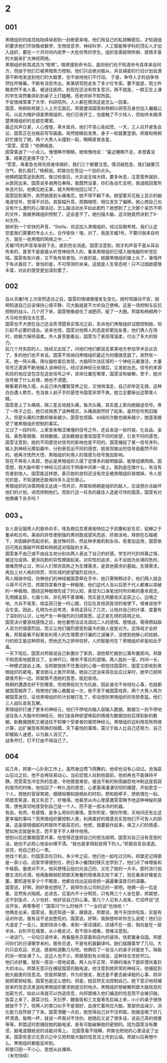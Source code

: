 # 2  
## 001  
黑暗组织的成员陆陆续续收到一封绝密来电，他们用自己的私钥解密后，才知道组织要求他们尽快吸收数学、生物信息学、神经科学、人工智能等学科的顶尖人才加入组织，要在一个月时间内收罗一大批优秀的学生。组织急需聪明伶俐、感情丰富的大脑来扩大神经网络。  
黑暗组织称其成员为“暗黑”。暗黑接到命令后，虽则他们也不知道命令具体来自何方，但由于他们已被黑暗势力控制，他们只会绝对服从，并且缜密的行动计划会源源不断地发送到他们的大脑里，也不由地他们不行动。  于是，争夺人才的战争悄然拉开帷幕。不断有消息传出，某某研究院走失了多少位专家。要不就是，院士昨晚突然不省人事，被送往医院，到现在还没有恢复意识。再不就是，一群正在上课的学生突然集体趴到桌子上打瞌睡，而老师却不知所踪。  
不安情绪笼罩了大学、科研院所。人人都在猜测这是怎么一回事。  
国雯、杨桐和邦桀三人上次见面后，邦桀邀请国雯和杨桐以研究员身份加入蝙蝠公司，以此为掩护调查黑暗组织。他们日夜开工，也接触了不少线人，但始终未搞清楚黑暗组织的总部在哪里。  
最近风声日紧，人心惶惶，草木皆兵，他们不禁心急如焚。一天，三人召开紧急会议，国雯正在白板前写写画画，突然她眼前发黑，身子一软就要歪倒。邦桀和杨桐赶忙接住了她，两个大男人头撞到一起，眼睛直冒金星。  
“雯雯，雯雯！”他俩喊道。  
国雯昏迷了一小会儿，慢慢睁开眼睛，她惭愧地说：“最近睡眠不足，本想着没事，结果还是撑不住了。”  
“雯雯，再着急也得先把身体搞好。我们三个都要注意。情况越危急，我们越要沉住气，稳扎稳打。”杨桐说。邦桀也在旁边一个劲的点头。  
他俩把国雯送到医院，做过检查后，大夫说无啥大碍，要多休息，注意营养就好。  
从医院出来，国雯说多谢两位奉陪，我既然没事，你们各自忙去吧，我请假回寓所休息片刻。他俩见她无事，就大咧咧地回公司了。  
国雯回到寓所，突然她感到头痛难忍。她不得不躺下来。她望着天花板上显示的脑电波信号，觉得不对劲，其振幅升高，周期缩短，相位发生了偏移。她心想自己也没有什么激烈的心理活动，怎么脑活动水平如此剧烈？她想到了上次那个来历不明的文件，我被黑暗组织控制了。这会差不了。她扫描大脑，这次她竟然进到了X-AI文件。  
她听到一个欢快的声音，“Stella，欢迎加入黑暗组织。经过前期考核，我们认定您是我们需要的专业人士。合作愉快！哦，对了，我是天蝎1号。不要问我来自何方，我在一张黑暗的网络之中……”  
天蝎1号的声音渐渐弱下去，直到完全消逝。国雯注意到，刚才的声音不是从耳朵传来的，甚至不是直接从听觉神经传入的，看来黑暗组织已侵入她电脑的听觉区域。国雯有些兴奋，又不免有些害怕。兴奋的是，她跟黑暗组织接上头了，事情终于有点眉目了。害怕的是，不可预测的未来。这就是人生常态吧！只不过因她感情丰富，对此的感受更加深刻罢了。  
## 002  
自从天蝎1号上次突然造访之后，国雯的情绪慢慢发生变化。她时常躁动不安，她明知道自己应该保持心情平静，可大脑就是不大听自己使唤。这是一场控制与反抗控制的战斗。几个月下来，国雯倒像是吃了减肥药，瘦了一大圈。邦桀和杨桐两个大马哈也倒没太在意。  
国雯也不大想在自己还没弄清楚真实情况之前，告诉他们黑暗组织试图控制她，怕引起不必要的误会。说来也怪，国雯对他两人的态度却更加友善，他们俩人在场时，她极力保持温柔。外人甚至能看出，国雯为了表现得温柔，付出了多大的努力。  
前几个月失踪的人，陆续又出现了，问他们他们都说去某某地方参加学术会议去了，多的他们也不肯说。国雯不禁纳闷黑暗组织最近为何偃旗息鼓了。突然有一天，她一阵头痛，用仪器检查后发现，大脑阿尔法区域的一个神经元被激活，大量信号正源源不断地输入该神经元，经过该神经元处理后，又发射出去。信号的来源和目的地应该包含在这些信号之中，具体位置在哪里，国雯没有破解。至于，她对信号做了什么处理，她也不清楚。    
眼看着异物入侵，从自己体内攫取营养之后，又悄悄溜走，自己却举足无措，这种白白遭人欺负，充当害人刽子手的感觉令国雯非常不爽。她立志要揪出这帮害人精。  
国雯患上了头痛病，隔三差五地就头痛，每次头痛，其实是上家向她输送信号。疼了一阵子之后，她已经熟悉了该种模式，头痛病居然好了起来。虽然信号照旧输入，但是头痛的次数却越来越少。国雯也烦躁、纠结的次数也越来越少，她逐渐接受了被黑暗组织控制的事实。  
又过了一段时间，上家发来晦涩难懂的信号之外，还会发送一些时装、化妆品、金钱、美色等图像、视频数据。这些数据会激发国雯不同的欲望，引发不同的感觉。国雯注意到，她的不同感觉对信号的影响也是不同的。国雯捕捉了某一信号序列，输入到神经元模拟器中，分别表现出不同的感觉，她发现输出的信号是截然不同的。她再次恍然大悟，黑暗组织利用人的情感为信号施加影响。  
现在不再有人失踪，想必是黑暗组织入侵了足够多的聪明脑袋，能够组建网络。国雯想，我大脑中那个神经元应该位于网络中间某一层上。我到底在做什么，有没有伤害到他人。国雯能这样想，表示她的良知还没有完全被黑暗组织吞噬掉。令人担忧的是，不知道她还能保持多久这份善心。  
黑暗组织的决策网络又达成一项共识，邦桀和杨桐是组织的敌人，应该想办法破坏他们的计划，进而控制他们。而执行这一任务的最佳人选是可怜的国雯。国雯肯对他俩痛下杀手吗？  
## 003 。
女人是征服男人的致命杀手。埃及艳后克里奥帕特拉之于凯撒和安东尼，貂蝉之于董卓和吕布。美丽的异性使刚强的男同胞或望风而逃、肝胆涂地，拜倒在石榴裙下，并因嫉妒而起杀机，虽世殊时异，然此种矛盾机制永存。若善加运用，国雯依旧可用此谋破坏邦桀和杨桐这对宿敌的关系。  
国雯身不由己或不由自主地分别向两人表达了自己的好感。学生时代的倾慕之情，被这位成熟、更添风韵的异性撩拨起来。对异性的追求，从不会因为处境的危险、艰难而停止过，所以人们常将其称之为生理需求，是其他需求的基础。生理需求，再加上对人格的欣赏，所形成的欲望强烈且持久。  
两人相继中招，彷佛他们的神经被国雯牵在手中，她只需稍稍动手，他们两人就会斗得不可开交。邦桀将其看作是一种极限，他们这代人及以后若干代人都难以突破的一种极限。围绕这种极限形成了的认知，表现为口诛笔伐时所仰赖的基本观念。  
孔明擒孟获，七擒七纵，非孔明不善谋略，而实是孔明要收买孟获之心。边境之地，大兵不易至，倘孟获只是一时心服，日后在其他洞首领的唆使下，很难说他不会生变。因此，孔明为长远考虑，多陪孟获玩了几次，让他对自己的计谋、度量有了深刻的认识，让他产生一种强烈的归顺意愿。这正是孔明的高明之处。  
国雯决计要游戏感情之后，她也要想法设法调动二人的感情。感情战，需得燃起敌人双方的情感烈焰，而又让他们强烈感受到最大的敌人就是对方。这场戏才会好看。邦桀最看不起某些利用人的生理需求行骗的江湖骗子，没想到他醉心的姑娘，行的却正是这种把戏，而他还为之拼命较好。人的智能何在？黑暗组织却是如此歹毒。  
一天下班后，国雯对邦桀说自己新置办了家具，请他帮忙搬到公寓布置房间。邦桀不假思索地就答应了。女神开口，哪有不答应的道理。两人独处一室，时间一长，一种模式就会上演。当邦桀按捺不住激动的心情一把抱住国雯时，国雯立即收到黑暗组织的密电，要求她马上推开邦桀。她自己还没来得及反应过来时，她早已把邦桀推开到一边。邦桀猜不透她的意思，尴尬收场。  
杨桐的遭遇也好不到哪里。但他俩视对方为仇敌，因此谁也不肯倾吐心事，也就都被国雯糊弄了。倘使他们推心置腹谈一次，绝不至于被国雯戏弄。两个大男人再次被国雯迷住，征伐黑暗组织的计划被打乱了，却没想到黑暗组织的攻势愈猛。他们三人战队宣告瓦解。  
黑暗组织打通了更多的神经元，他们不停地向输入层输入数据，数据又一刻不停地送往各人大脑中的神经元，他们由各种欲望唤起的情绪为数据加权后得到新的数据，新数据随机又被送往不知哪个受害者的被控神经元。黑暗组织边利用现有网络计算，边扩展现有网络的规模。天下最怕的事情，莫过于敌人比自己还努力，自己却被敌人迷惑，以为敌人消沉了。  
战争开打，打不打由不得自己了。  
## 004  
前几年，邦桀一心扑到工作上，虽然身边莺飞燕舞的，他却也没有心动过。沧海巫山见过之后，他不会再轻易动心。当初恋情人站到他面前，他却再也不能保持平静。而雯雯忽冷忽热的态度，令他寝食难安。接连不断的秋雨幽怨地冲刷这座孤寂的城市的时候，他找回了一种久违的感觉，心里塞满凄凄切切的痛楚，开始思念一个人，想她的音容笑貌，细细咀嚼和她相处的时刻，想和她牵手，想依偎在一起。邦桀苦笑道，我又失恋了，好难得。他甚至从内心里感激雯雯赐予他这种神秘的感情，使他真切地感受到自己是一个人，而不是一部冰冷的机器。    
有血，有肉，有感情，是多么奇妙的事情。爱你所爱，憎你所憎，天地间还有比这更幸福的事吗？而黑暗组织要控制人类，利用美好的情感去实现他们不可告人的阴谋。这是感情细腻的邦桀所不能容忍的。他想，我要振作起来，保卫人们的情感，譬如失恋就是失恋，而不至于歹人移作他用。    
想到以后还要跟国雯共事，他觉得还是把自己的想法挑明，国雯对自己没有意思的话，她也不必担心他会纠缠不清。“我也是拿得起放得下的人。”邦桀自言自语道。说完，他自己舒心一笑。  
他找个机会，约国雯去吃日料。多少年之前，他们也一起吃过日料。邦桀还记得那是一家小店。店家学得很到位，把日本小餐馆的狭仄也学到了。他们点了味增鱼和牛板筋。量绝对不大，他风卷残云般扫光自己的，又吃了她的一大半。那时流行拍摄生活的点滴，他用鱼眼相机把那天聚餐的情境真实拍下来了。现在看来好像是古董。要知道有多少个不眠夜，他都会找出这段视频一遍遍重温昔日的温馨。  
国雯说，好啊，刚好我也想吃了。我带你去公司附近的一家吧。他俩一前一后走着，显然有点隔阂。走进去，见室内不十分明亮，只有两三个人坐在那，邦桀想，还不到饭点，人少也好，他好说自己的心事。那几个人见有人进来，忙招呼说“还没开张，再等等吧！”国雯问“什么时候开？”一女的说“也快啦！”    
他俩走出来，国雯说，我还知道一家，跟我走。邦桀说，我今天找你吃饭，实是有话对你说，我有话不说会憋死的。国雯说，好啊，我倒想听听你怎么说呢！他们沿大道走了一会儿，旋即拐进小巷，来到一家店铺前，店铺不在一层，倒向是在一层半处，台阶开在墙里，从小巷走过，若不扭头细看，很难注意到。  
一进店门，一句句日语传来，再看服务员穿着和店内的装饰，恍若置身岛国。邦桀问你们的日语哪学来的。服务员道，不是有机器翻译吗，她们就跟着学了几句。大约只会欢迎、欢送、感谢和道歉几句吧。他俩捡了一张没人的桌子对面坐下。隔板的另一侧坐满了人。这边人也不少。邦桀感到有点局促，这种场合怎好开口。  
他们点好餐，就有一搭没一搭地说着。两人似乎正常，平静的海水下面却潜伏着巨大的冰山。邦桀无意识在捕捉国雯的脑电波。他注意到她异常的神经元，他捕捉到她大脑里的信息流。但是邦桀想，作为好朋友，我还是不要去破译她的心事，除非她把密钥给我。国雯也是这么想的。但是，她显然无法控制自己。她下意识地将捕捉来的信息流发送给黑暗组织要求她提交的地点。黑暗组织想破解邦桀大脑信息的加密方式，如此以来就可以伪造信息，向邦桀植入他们编造的信息而不会被识破。  
饭菜上来了，蔬菜沙拉、天妇罗、鳗鱼饭和三文鱼等先后端上来，小小的桌子很快就放不下了。但两人的胃口似乎不是很好，血液忙着供应大脑，胃部供血减少，消化能力自然弱了下来。国雯清醒一点后，她觉得自己对不住邦桀。她接连喝了好几杯清酒，每喝一杯，就说一声我对不住你。她随后又说了很多话，说自己真的很傻等等。邦桀这时若捕捉她的脑电波，是有可能破解她的密钥的。因为国雯没有撒谎，脑电波跟她说的话能对得上。
见国雯毫不隐瞒，邦桀也把他的心里话说了出来。国雯有意识无意识之中又把邦桀大脑的信息流上传到云端。邦桀以后再想什么，黑暗组织都能监听到。  
邦桀只因一不小心，思想从此裸奔。  
（未完待续）

